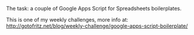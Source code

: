 The task: a couple of Google Apps Script for Spreadsheets boilerplates.

This is one of my weekly challenges, more info at: http://gotofritz.net/blog/weekly-challenge/google-apps-script-boilerplate/


